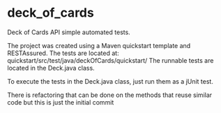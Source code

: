 # deck_of_cards

Deck of Cards API simple automated tests.

The project was created using a Maven quickstart template and RESTAssured. The tests are located at: quickstart/src/test/java/deckOfCards/quickstart/
The runnable tests are located in the Deck.java class.

To execute the tests in the Deck.java class, just run them as a jUnit test.

There is refactoring that can be done on the methods that reuse similar code but this is just the initial commit
